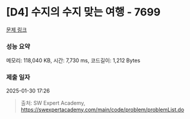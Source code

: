 # [D4] 수지의 수지 맞는 여행 - 7699 

[문제 링크](https://swexpertacademy.com/main/code/problem/problemDetail.do?contestProbId=AWqUzj0arpkDFARG) 

### 성능 요약

메모리: 118,040 KB, 시간: 7,730 ms, 코드길이: 1,212 Bytes

### 제출 일자

2025-01-30 17:26



> 출처: SW Expert Academy, https://swexpertacademy.com/main/code/problem/problemList.do